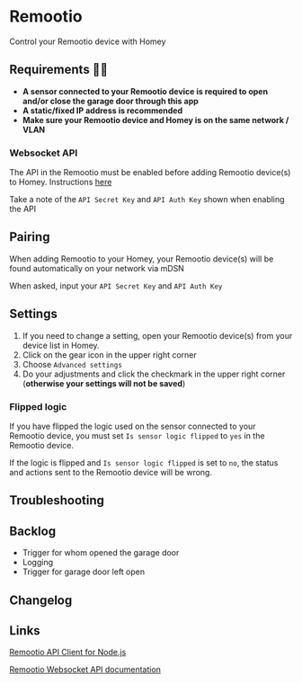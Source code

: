 # Remootio

Control your Remootio device with Homey

## Requirements :man_mechanic:

- **A sensor connected to your Remootio device is required to open and/or close the garage door through this app**
- **A static/fixed IP address is recommended**
- **Make sure your Remootio device and Homey is on the same network / VLAN**

### Websocket API

The API in the Remootio must be enabled before adding Remootio device(s) to Homey. Instructions [here](https://documents.remootio.com/docs/WebsocketApiDocs.pdf)

Take a note of the `API Secret Key` and `API Auth Key` shown when enabling the API

## Pairing

When adding Remootio to your Homey, your Remootio device(s) will be found automatically on your network via mDSN

When asked, input your `API Secret Key` and `API Auth Key`

## Settings

1. If you need to change a setting, open your Remootio device(s) from your device list in Homey.
1. Click on the gear icon in the upper right corner
1. Choose `Advanced settings`
1. Do your adjustments and click the checkmark in the upper right corner (**otherwise your settings will not be saved**)

### Flipped logic

If you have flipped the logic used on the sensor connected to your Remootio device, you must set `Is sensor logic flipped` to `yes` in the Remootio device.

If the logic is flipped and `Is sensor logic flipped` is set to `no`, the status and actions sent to the Remootio device will be wrong.

## Troubleshooting

## Backlog

- Trigger for whom opened the garage door
- Logging
- Trigger for garage door left open

## Changelog

## Links

[Remootio API Client for Node.js](https://www.npmjs.com/package/remootio-api-client)

[Remootio Websocket API documentation](https://documents.remootio.com/docs/WebsocketApiDocs.pdf)
